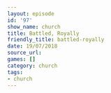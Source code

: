 ```yaml
---
layout: episode
id: '97'
show_name: church
title: Battled, Royally
friendly_title: battled-royally
date: 19/07/2018
source_url: 
games: []
category: church
tags:
- church
---
```

